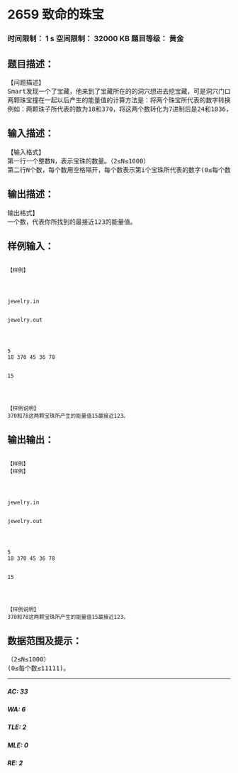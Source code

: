 # 2659 致命的珠宝   
### 时间限制： 1 s     空间限制： 32000 KB     题目等级： 黄金  
## 题目描述：  

<pre>
【问题描述】
Smart发现一个了宝藏，他来到了宝藏所在的的洞穴想进去挖宝藏，可是洞穴门口却有着险恶的机关。门上有着N个宝珠，每个宝珠都有一个数字。传说，只要宝珠里的两颗珠撞在一起后就会发出奇异的光彩，但发出的光彩有可能是致命的，也有可能是打开前进之路的钥匙。Smart询问老者后，得知要想打开这扇门，就得找出两颗珠宝，使这两颗珠宝撞在一起后产生的能量值最接近123。
两颗珠宝撞在一起以后产生的能量值的计算方法是：将两个珠宝所代表的数字转换为7进制的数后，一一对照这两个七进制数的每一位，若相同，则结果为0否则为1。
例如：两颗珠子所代表的数为18和370，将这两个数转化为7进制后是24和1036，对于高位不足的数，采取高位添‘0'的方法，即两个数为0024，1036。最后得到的能量值C为1011，再将C当作二进制数转换为十进制数。那么转换后的C就为这两个珠撞在一起以后所产生的能量值。
</pre>
  
  
## 输入描述：  

<pre>
【输入格式】
第一行一个整数N，表示宝珠的数量。（2≤N≤1000）
第二行N个数，每个数用空格隔开，每个数表示第i个宝珠所代表的数字(0≤每个数≤11111)。
</pre>
  
  
## 输出描述：  

<pre>
输出格式】
一个数，代表你所找到的最接近123的能量值。
</pre>
  
  
## 样例输入：  

<pre><code>
【样例】




jewelry.in


jewelry.out




5
18 370 45 36 78


15




【样例说明】
370和78这两颗宝珠所产生的能量值15最接近123。
</code></pre>
  
  
## 输出输出：  

<pre><code>
【样例】
【样例】




jewelry.in


jewelry.out




5
18 370 45 36 78


15




【样例说明】
370和78这两颗宝珠所产生的能量值15最接近123。
</code></pre>
  
  
## 数据范围及提示：  

<pre>
（2≤N≤1000）
(0≤每个数≤11111)。
</pre>
  
  
***  

##### AC: 33  
##### WA: 6  
##### TLE: 2  
##### MLE: 0  
##### RE: 2  

